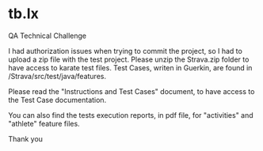 # tb.lx
QA Technical Challenge

I had authorization issues when trying to commit the project, so I had to upload a zip file with the test project.
Please unzip the Strava.zip folder to have access to karate test files. Test Cases, writen in Guerkin, are found in /Strava/src/test/java/features.

Please read the  "Instructions and Test Cases" document, to have access to the Test Case documentation.

You can also find the tests execution reports, in pdf file, for "activities" and "athlete" feature files.

Thank you

